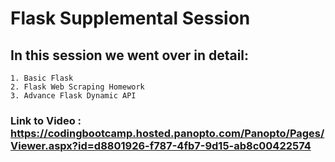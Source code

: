# Flask Supplemental Session

## In this session we went over in detail:
    1. Basic Flask
    2. Flask Web Scraping Homework
    3. Advance Flask Dynamic API

### Link to Video : https://codingbootcamp.hosted.panopto.com/Panopto/Pages/Viewer.aspx?id=d8801926-f787-4fb7-9d15-ab8c00422574
